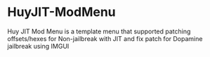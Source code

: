 # HuyJIT-ModMenu
 Huy JIT Mod Menu is a template menu that supported patching offsets/hexes for Non-jailbreak with JIT and fix patch for Dopamine jailbreak using IMGUI
